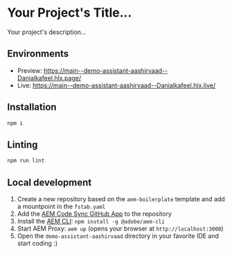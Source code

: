 # Your Project's Title...
Your project's description...

## Environments
- Preview: https://main--demo-assistant-aashirvaad--Danialkafeel.hlx.page/
- Live: https://main--demo-assistant-aashirvaad--Danialkafeel.hlx.live/

## Installation

```sh
npm i
```

## Linting

```sh
npm run lint
```

## Local development

1. Create a new repository based on the `aem-boilerplate` template and add a mountpoint in the `fstab.yaml`
1. Add the [AEM Code Sync GitHub App](https://github.com/apps/aem-code-sync) to the repository
1. Install the [AEM CLI](https://github.com/adobe/helix-cli): `npm install -g @adobe/aem-cli`
1. Start AEM Proxy: `aem up` (opens your browser at `http://localhost:3000`)
1. Open the `demo-assistant-aashirvaad` directory in your favorite IDE and start coding :)
